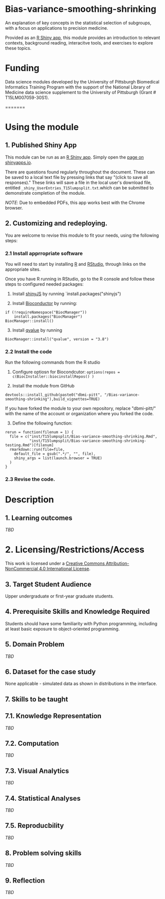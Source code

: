 # Bias-variance-smoothing-shrinking

An explanation of key concepts in the statistical selection of subgroups, with a focus on applications to precision medicine. 

Provided as an [R Shiny app](https://shiny.rstudio.com/), this module provides an introduction to relevant contexts, background reading, interacitve tools, and exercises to explore these topics. 

# Funding

Data science modules developed by the University of Pittsburgh Biomedical Informatics Training Program with the support of the National Library of Medicine data science supplement to the University of Pittsburgh (Grant # T15LM007059-30S1). 

=======

# Using the module

## 1. Published Shiny App

This module can be run as an [R Shiny app](https://shiny.rstudio.com/). Simply open the [page on shinyapps.io](https://trials.shinyapps.io/Bias-variance-smoothing-shrinking/).
<!-- https://dbmipittdatascience.shinyapps.io/Bias-variance-smoothing-shrinking/ -->

There are questions found regularly throughout the document. These can be saved to a local text file by pressing links that say "(click to save all responses)." These links will save a file in the local user's download file, entitled  ```_shiny_UserEntries_T15lumpsplit.txt```.which can be submitted to demonstrate completion of the module. 

*NOTE*: Due to embedded PDFs, this app works best with the Chrome browser. 

## 2. Customizing and redeploying.

You are welcome to revise this module to fit your needs, using the following steps:

### 2.1 Install apprropriate software

You will need to start by installing  [R](https://www.r-project.org/) and [RStudio](https://www.rstudio.com/), through links on the appropriate sites.

Once you have R running in RStudio, go to the R console and follow these steps to configured needed packages:

1. Install [shinyJS](https://deanattali.com/shinyjs/basic) by running `install.packages("shinyjs")

2. Install [Bioconductor](https://www.bioconductor.org/install/) by running:

```
if (!requireNamespace("BiocManager"))
    install.packages("BiocManager")
BiocManager::install()
```

3. Install [qvalue](https://www.bioconductor.org/packages/release/bioc/html/qvalue.html) by running
```
BiocManager::install("qvalue", version = "3.8")
```

### 2.2 Install the code

Run the following commands from the R studio

1. Configure optiosn for Biocondcutor: `options(repos = c(BiocInstaller::biocinstallRepos() )`

2. Install the module from GitHub 
```
devtools::install_github(paste0("dbmi-pitt", "/Bias-variance-smoothing-shrinking"),build_vignettes=TRUE)
```

If you have forked the module to your own repository, replace "dbmi-pitt/" with the name of the account or organization where you forked the code. 

3. Define the following function:

```
rerun = function(filenum = 1) {
  file = c("inst/T15lumpsplit/Bias-variance-smoothing-shrinking.Rmd",
           "inst/T15lumpsplit/Bias-variance-smoothing-shrinking-testing.Rmd")[filenum]
  rmarkdown::run(file=file,
    default_file = gsub(".*/", "", file),
    shiny_args = list(launch.browser = TRUE)
  )
}
```

### 2.3 Revise the code. 


# Description

## 1. Learning outcomes

*TBD* 

# 2. Licensing/Restrictions/Access

This work is licensed under a [Creative Commons Attribution-NonCommercial 4.0 International License](http://creativecommons.org/licenses/by-nc/4.0/").

## 3. Target Student Audience

Upper undergraduate or first-year graduate students.

## 4. Prerequisite Skills and Knowledge Required

Students should have some familiarity with Python programming, including at least basic exposure to object-oriented programming.


## 5. Domain Problem

*TBD*

## 6. Dataset for the case study

None applicable - simulated data as shown in distributions in the interface.

## 7. Skills to be taught

## 7.1. Knowledge Representation 

*TBD*

## 7.2. Computation

*TBD*

## 7.3. Visual Analytics

*TBD*

## 7.4. Statistical Analyses

*TBD* 

## 7.5. Reproducbility

*TBD*

## 8. Problem solving skills

*TBD*

## 9. Reflection

*TBD*

